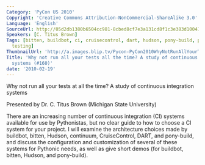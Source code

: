 ```yaml
---
Category: 'PyCon US 2010'
Copyright: 'Creative Commons Attribution-NonCommercial-ShareAlike 3.0'
Language: 'English'
SourceUrl: http://05d2db1380b6504cc981-8cbed8cf7e3a131cd8f1c3e383d10041.r93.cf2.rackcdn.com/pycon-us-2010/326_why-not-run-all-your-tests-all-the-time-a-study-of-continuous-integration-systems-160.m4v
Speakers: [C. Titus Brown]
Tags: [bitten, buildbot, ci, cruisecontrol, dart, hudson, pony-build, pycon, pycon2010,
  testing]
ThumbnailUrl: 'http://a.images.blip.tv/Pycon-PyCon2010WhyNotRunAllYourTestsAllTheTimeAStudyOfCon964.png'
Title: 'Why not run all your tests all the time? A study of continuous integration
  systems (#160)'
date: '2010-02-19'
---
```

Why not run all your tests at all the time? A study of continuous integration
systems

  
Presented by Dr. C. Titus Brown (Michigan State University)

  
There are an increasing number of continuous integration (CI) systems
available for use by Pythonistas, but no clear guide to how to choose a CI
system for your project. I will examine the architecture choices made by
buildbot, bitten, Hudson, continuum, CruiseControl, DART, and pony-build, and
discuss the configuration and customization of several of these systems for
Pythonic needs, as well as give short demos (for buildbot, bitten, Hudson, and
pony-build).
